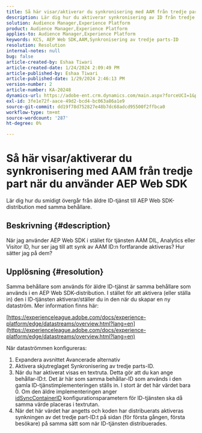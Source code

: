 ```yaml
---
title: Så här visar/aktiverar du synkronisering med AAM från tredje part när du använder AEP Web SDK
description: Lär dig hur du aktiverar synkronisering av ID från tredje part, anger behållar-ID i en ny dataström och distribuerar kod för effektiv synkronisering.
solution: Audience Manager,Experience Platform
product: Audience Manager,Experience Platform
applies-to: Audience Manager,Experience Platform
keywords: KCS, AEP Web SDK,AAM,Synkronisering av tredje parts-ID
resolution: Resolution
internal-notes: null
bug: false
article-created-by: Eshaa Tiwari
article-created-date: 1/24/2024 2:09:49 PM
article-published-by: Eshaa Tiwari
article-published-date: 1/29/2024 2:46:13 PM
version-number: 2
article-number: KA-20248
dynamics-url: https://adobe-ent.crm.dynamics.com/main.aspx?forceUCI=1&pagetype=entityrecord&etn=knowledgearticle&id=49c7e139-c2ba-ee11-a569-6045bd006268
exl-id: 3fe1e72f-aace-49d2-bcd4-bc063a86a1e9
source-git-commit: dd19f78d752827e48b7dc68adcd95500f2ffbca0
workflow-type: tm+mt
source-wordcount: '287'
ht-degree: 0%

---
```


# Så här visar/aktiverar du synkronisering med AAM från tredje part när du använder AEP Web SDK


Lär dig hur du smidigt övergår från äldre ID-tjänst till AEP Web SDK-distribution med samma behållare.

## Beskrivning {#description}

När jag använder AEP Web SDK i stället för tjänsten AAM DIL, Analytics eller Visitor ID, hur ser jag till att synk av AAM ID:n fortfarande aktiveras? Hur sätter jag på dem?

## Upplösning {#resolution}


Samma behållare som används för äldre ID-tjänst är samma behållare som används i en AEP Web SDK-distribution. I stället för att aktivera (eller ställa in) den i ID-tjänsten aktiverar/ställer du in den när du skapar en ny dataström. Mer information finns här:

[https://experienceleague.adobe.com/docs/experience-platform/edge/datastreams/overview.html?lang=en](https://experienceleague.adobe.com/docs/experience-platform/edge/datastreams/overview.html?lang=en)

När dataströmmen konfigureras:

1. Expandera avsnittet Avancerade alternativ
2. Aktivera skjutreglaget Synkronisering av tredje parts-ID.
3. När du har aktiverat visas en textruta. Detta gör att du kan ange behållar-ID:t. Det är här som samma behållar-ID som används i den gamla ID-tjänstimplementeringen ställs in. I stort är det här värdet bara 0. Om den äldre implementeringen anger [idSyncContainerID](https://experienceleague.adobe.com/docs/id-service/using/id-service-api/configurations/idsyncontainerid.html?lang=en) konfigurationsparametern för ID-tjänsten ska då samma värde placeras i textrutan.
4. När det här värdet har angetts och koden har distribuerats aktiveras synkningen av det tredje part-ID:t på sidan (för första gången, första besökare) på samma sätt som när ID-tjänsten distribuerades.
